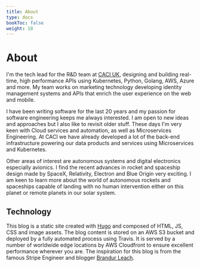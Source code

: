 ```yaml
---
title: About
type: docs
bookToc: false
weight: 10
---
```


# About

I'm the tech lead for the R&D team at [CACI UK](http://www.caci.co.uk), designing and building real-time, high performance APIs using Kubernetes, Python, Golang, AWS, Azure and more. My team works on marketing technology developing identity management systems and APIs that enrich the user experience on the web and mobile.

I have been writing software for the last 20 years and my passion for software engineering keeps me always interested. I am open to new ideas and approaches but I also like to revisit older stuff. These days I'm very keen with Cloud services and automation, as well as Microservices Engineering. At CACI we have already developed a lot of the back-end infrastructure powering our data products and services using Microservices and Kubernetes. 

Other areas of interest are autonomous systems and digital electronics especially avionics. I find the recent advances in rocket and spaceship design made by SpaceX, Relativity, Electron and Blue Origin very exciting. I am keen to learn more about the world of autonomous rockets and spaceships capable of landing with no human intervention either on this planet or remote planets in our solar system.


## Technology

This blog is a static site created with <a href="https://gohugo.io/">Hugo</a> and composed of HTML, JS, CSS and image assets. The blog content is stored on an AWS S3 bucket and deployed by a fully automated process using Travis. It is served by a number of worldwide edge locations by AWS Cloudfront to ensure excellent performance wherever you are. The inspiration for this blog is from the famous Stripe Engineer and blogger [Brandur Leach](https://twitter.com/brandur).